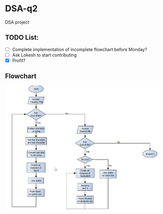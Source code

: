 # DSA-q2
DSA project

## TODO List:
- [ ] Complete implementation of incomplete flowchart before Monday?
- [ ] Ask Lokesh to start contributing
- [x] Profit?

## Flowchart
![flowchart](pictures/flowchart_v2.png)

